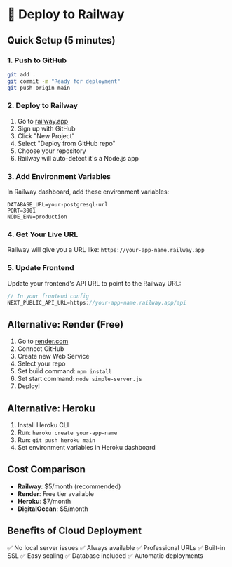 # 🚀 Deploy to Railway

## Quick Setup (5 minutes)

### 1. Push to GitHub
```bash
git add .
git commit -m "Ready for deployment"
git push origin main
```

### 2. Deploy to Railway
1. Go to [railway.app](https://railway.app)
2. Sign up with GitHub
3. Click "New Project"
4. Select "Deploy from GitHub repo"
5. Choose your repository
6. Railway will auto-detect it's a Node.js app

### 3. Add Environment Variables
In Railway dashboard, add these environment variables:
```
DATABASE_URL=your-postgresql-url
PORT=3001
NODE_ENV=production
```

### 4. Get Your Live URL
Railway will give you a URL like: `https://your-app-name.railway.app`

### 5. Update Frontend
Update your frontend's API URL to point to the Railway URL:
```javascript
// In your frontend config
NEXT_PUBLIC_API_URL=https://your-app-name.railway.app/api
```

## Alternative: Render (Free)

1. Go to [render.com](https://render.com)
2. Connect GitHub
3. Create new Web Service
4. Select your repo
5. Set build command: `npm install`
6. Set start command: `node simple-server.js`
7. Deploy!

## Alternative: Heroku

1. Install Heroku CLI
2. Run: `heroku create your-app-name`
3. Run: `git push heroku main`
4. Set environment variables in Heroku dashboard

## Cost Comparison
- **Railway**: $5/month (recommended)
- **Render**: Free tier available
- **Heroku**: $7/month
- **DigitalOcean**: $5/month

## Benefits of Cloud Deployment
✅ No local server issues
✅ Always available
✅ Professional URLs
✅ Built-in SSL
✅ Easy scaling
✅ Database included
✅ Automatic deployments
